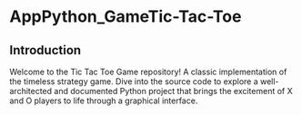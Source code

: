 # AppPython_GameTic-Tac-Toe

## Introduction

Welcome to the Tic Tac Toe Game repository! 
A classic implementation of the timeless strategy game. Dive into the source code to explore a well-architected and documented Python project that brings the excitement of X and O players to life through a graphical interface.

